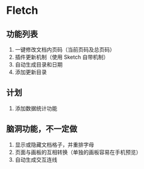 # Fletch


## 功能列表
1. 一键修改文档内页码（当前页码及总页码）
2. 插件更新机制（使用 Sketch 自带机制）
3. 自动生成目录和日期
4. 添加更新目录

## 计划
1. 添加数据统计功能

## 脑洞功能，不一定做
1. 显示或隐藏文档格子，并重排字母
2. 页面与画板的互相转换（单独的画板容易在手机预览）
3. 自动生成交互连线
